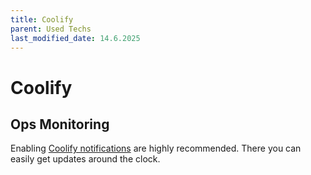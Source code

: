```yaml
---
title: Coolify
parent: Used Techs
last_modified_date: 14.6.2025
---
```


# Coolify

## Ops Monitoring

Enabling [Coolify notifications](https://coolify.io/docs/knowledge-base/notifications) are highly recommended.
There you can easily get updates around the clock.
